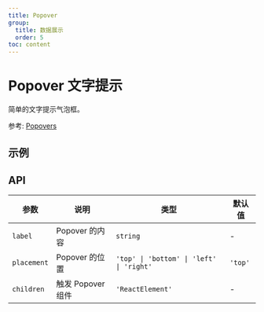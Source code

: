 ```yaml
---
title: Popover
group:
  title: 数据展示
  order: 5
toc: content
---
```


# Popover 文字提示

简单的文字提示气泡框。

参考: [Popovers](https://www.getpapercss.com/docs/components/popovers/)

## 示例

<code src="./demos/PopoverBase.tsx" title="基本" description="可以包裹任何元素, 使用`placement`控制出现的位置"></code>

## API

| 参数        | 说明              | 类型                                     | 默认值  |
| ----------- | ----------------- | ---------------------------------------- | ------- |
| `label`     | Popover 的内容    | `string`                                 | -       |
| `placement` | Popover 的位置    | `'top' \| 'bottom' \| 'left' \| 'right'` | `'top'` |
| `children`  | 触发 Popover 组件 | `'ReactElement'`                         | -       |
